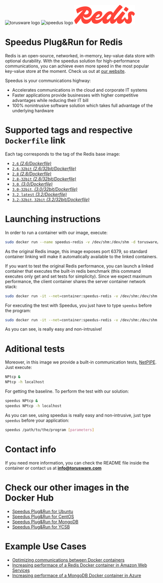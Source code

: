 ![torusware logo](http://dl.torusware.com/images/torusware_isotipo_small.png "Torusware")
![speedus logo](http://dl.torusware.com/images/speedus_small.jpg "Speedus")
![redis logo](https://raw.githubusercontent.com/docker-library/docs/master/redis/logo.png "Redis")
# Speedus Plug&Run for Redis
Redis is an open-source, networked, in-memory, key-value data store with optional durability. With the speedus solution for high-performance communications, you can achieve even more speed in the most popular key-value store at the moment. Check us out at [our website](https://bit.ly/1MKxCuh).

Speedus is your communications highway:

- Accelerates communications in the cloud and corporate IT systems
- Faster applications provide businesses with higher competitive advantages while reducing their IT bill
- 100% nonintrusive software solution which takes full advantage of the underlying hardware

# Supported tags and respective `Dockerfile` link
Each tag corresponds to the tag of the Redis base image:

- [`2.6` *(2.6/Dockerfile)*](https://github.com/torusware/speedus-redis/tree/master/2.6 "2.6 Dockerfile")
- [`2.6-32bit` *(2.6/32bit/Dockerfile)*](https://github.com/torusware/speedus-redis/tree/master/2.6/32bit "2.6 32bit Dockerfile")
- [`2.8` *(2.8/Dockerfile)*](https://github.com/torusware/speedus-redis/tree/master/2.8 "2.8 Dockerfile")
- [`2.8-32bit` *(2.8/32bit/Dockerfile)*](https://github.com/torusware/speedus-redis/tree/master/2.8/32bit "2.8 32bit Dockerfile")
- [`3.0`, *(3.0/Dockerfile)*](https://github.com/torusware/speedus-redis/tree/master/3.0 "3.0 Dockerfile")
- [`3.0-32bit`, *(3.0/32bit/Dockerfile)*](https://github.com/torusware/speedus-redis/tree/master/3.0/32bit "3.0 32bit Dockerfile")
- [`3.2`, `latest` *(3.2/Dockerfile)*](https://github.com/torusware/speedus-redis/tree/master/3.2 "3.2 Dockerfile")
- [`3.2-32bit`, `32bit` *(3.2/32bit/Dockerfile)*](https://github.com/torusware/speedus-redis/tree/master/3.2/32bit "3.2 32bit Dockerfile")

# Launching instructions
In order to run a container with our image, execute:
```bash
sudo docker run --name speedus-redis -v /dev/shm:/dev/shm -d torusware/speedus-redis
```
As the original Redis image, this image exposes port 6379, so standard container linking will make it automatically available to the linked containers.

If you want to test the original Redis performance, you can launch a linked container that executes the built-in redis benchmark (this command executes only get and set tests for simplicity). Since we expect maximum performance, the client container shares the server container network stack:
```bash
sudo docker run -it --net=container:speedus-redis -v /dev/shm:/dev/shm --rm torusware/speedus-redis sh -c 'exec redis-benchmark -t get,set'
```
For executing the test with Speedus, you just have to type `speedus` before the program:
```bash
sudo docker run -it --net=container:speedus-redis -v /dev/shm:/dev/shm --rm torusware/speedus-redis sh -c 'exec speedus redis-benchmark -t get,set'
```
As you can see, is really easy and non-intrusive!

# Aditional tests

Moreover, in this image we provide a built-in communication tests, [NetPIPE](http://bitspjoule.org/netpipe/ "NetPIPE"). Just execute:
```bash
NPtcp &
NPtcp -h localhost
```
For getting the baseline. To perform the test with our solution:
```bash
speedus NPtcp &
speedus NPtcp -h localhost
```
As you can see, using speedus is really easy and non-intrusive, just type `speedus` before your application:
```bash
speedus /path/to/the/program [parameters]
```
# Contact info

If you need more information, you can check the README file inside the container or contact us at **info@torusware.com**

# Check our other images in the Docker Hub

- [Speedus Plug&Run for Ubuntu](https://registry.hub.docker.com/u/torusware/speedus-ubuntu/)
- [Speedus Plug&Run for CentOS](https://registry.hub.docker.com/u/torusware/speedus-centos/)
- [Speedus Plug&Run for MongoDB](https://registry.hub.docker.com/u/torusware/speedus-mongo/)
- [Speedus Plug&Run for YCSB](https://registry.hub.docker.com/u/torusware/speedus-ycsb/)

# Example Use Cases

- [Optimizing communications between Docker containers](https://bit.ly/1IZdodU)
- [Increasing performace of a Redis Docker container in Amazon Web Services](https://bit.ly/1KsVBJW)
- [Increasing performace of a MongoDB Docker container in Azure](https://bit.ly/1KGHxNW)
